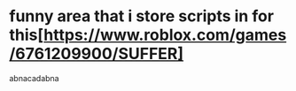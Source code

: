 # funny area that i store scripts in for this[https://www.roblox.com/games/6761209900/SUFFER]

abnacadabna
